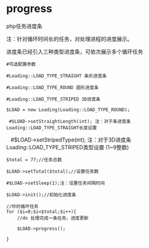 # progress
php任务进度条

注：针对循环时间长的任务，对处理进程的进度展示。

进度条已经引入三种类型进度条，可依次展示多个循环任务


    #可选配置参数

    #Loading::LOAD_TYPE_STRAIGHT 条形进度条

    #Loading::LOAD_TYPE_ROUND 圆形进度条

    #Loading::LOAD_TYPE_STRIPED 3D进度条

    $LOAD = new Loading(Loading::LOAD_TYPE_ROUND);

     #$LOAD->setStraightLength(int); 注：对于条进度条Loading::LOAD_TYPE_STRAIGHT长度设置

    #$LOAD->setStripedType(int); 注：对于3D进度条Loading::LOAD_TYPE_STRIPED类型设置 (1~9整数)

    $total = 77;//任务总数
    
    $LOAD->setTotal($total);//设置任务数

    #$LOAD->setSleep(1);注：设置任务间隔时间

    $LOAD->init();//初始化进度条

    //你的循环任务
    for ($i=0;$i<$total;$i++){
        //do 处理完成一条任务，进度更新
    
        $LOAD->progress();

    }



